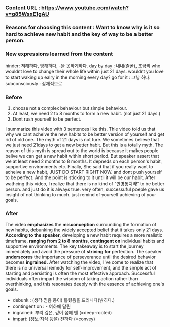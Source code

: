 ### Content URL : https://www.youtube.com/watch?v=g85WsxE1gAU

### Reasons for choosing this content : Want to know why is it so hard to achieve new habit and the key of way to be a better person.

### New expressions learned from the content

hinder: 저해하다, 방해하다, -을 못하게하다.
day by day : 내내(줄곧), 조금씩
who wouldnt love to change their whole life within just 21 days.
wouldnt you love to start waking up ealry in the morning every day?
go for it : 그냥 하다.
subconsciously : 잠재적으로


### Before

1. choose not a complex behaviour but simple behaviour.
2. At least, we need 2 to 8 months to form a new habit. (not just 21 days.)
3. Dont rush yourself to be perfect.

I summarize this video with 3 sentences like this. Thie video told us that why we cant acheive the new habits to be better version of yourself and get rid of old one. The myth of 21 days is not ture. We sometimes believe that we just need 21days to get a new better habit. But this is a totally myth. The reason of this myth is spread out to the world is because it makes people belive we can get a new habit within short period. But speaker assert that we at least need 2 months to 8 months. It depneds on each person's habit, supportive environments etc. Finally, She said that if you really want to acheive a new habit, JUST DO START RIGHT NOW. and dont push yourself to be perfect. And the point is sticking to it until it will be our habit. After wathcing this video, I realize that there is no kind of "만병통치약" to be better person. and just do it is always true. very often, successuful poeple gave us insight of not thinking to much. just remind of yourself achieving of your goals.

### After

The video <b>emphasizes</b> the <b>misconception</b> surrounding the formation of new habits, debunking the widely accepted belief that it takes only 21 days. <b>According to the speaker</b>, developing a new habit requires a more realistic timeframe, <b>ranging from 2 to 8 months</b>, <b>contingent on </b> individual habits and supportive environments. The key takeaway is to start the journey immediately and avoid the pressure of <b>striving for</b> perfection. The speaker <b>underscores</b> the importance of perseverance until the desired behavior becomes <b>ingrained.</b> After watching the video, I've come to realize that there is no universal remedy for self-improvement, and the simple act of starting and persisting is often the most effective approach. Successful individuals often impart the wisdom of taking action rather than overthinking, and this resonates deeply with the essence of achieving one's goals.

- debunk : (생각·믿음 등이) 틀렸음을 드러내다(밝히다.)
- contingent on : - 여하에 달린
- ingrained: 뿌리 깊은, 깊이 몸에 밴 (=deep-rooted)
- impart: (정보·지식 등을) 전하다 (=convey)